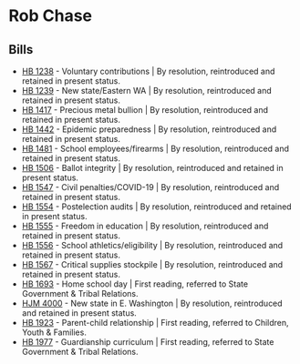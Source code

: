# Rob Chase
## Bills
* [HB 1238](/bill/2021-22/hb/1238/) - Voluntary contributions | By resolution, reintroduced and retained in present status.
* [HB 1239](/bill/2021-22/hb/1239/) - New state/Eastern WA | By resolution, reintroduced and retained in present status.
* [HB 1417](/bill/2021-22/hb/1417/) - Precious metal bullion | By resolution, reintroduced and retained in present status.
* [HB 1442](/bill/2021-22/hb/1442/) - Epidemic preparedness | By resolution, reintroduced and retained in present status.
* [HB 1481](/bill/2021-22/hb/1481/) - School employees/firearms | By resolution, reintroduced and retained in present status.
* [HB 1506](/bill/2021-22/hb/1506/) - Ballot integrity | By resolution, reintroduced and retained in present status.
* [HB 1547](/bill/2021-22/hb/1547/) - Civil penalties/COVID-19 | By resolution, reintroduced and retained in present status.
* [HB 1554](/bill/2021-22/hb/1554/) - Postelection audits | By resolution, reintroduced and retained in present status.
* [HB 1555](/bill/2021-22/hb/1555/) - Freedom in education | By resolution, reintroduced and retained in present status.
* [HB 1556](/bill/2021-22/hb/1556/) - School athletics/eligibility | By resolution, reintroduced and retained in present status.
* [HB 1567](/bill/2021-22/hb/1567/) - Critical supplies stockpile | By resolution, reintroduced and retained in present status.
* [HB 1693](/bill/2021-22/hb/1693/) - Home school day | First reading, referred to State Government & Tribal Relations.
* [HJM 4000](/bill/2021-22/hjm/4000/) - New state in E. Washington | By resolution, reintroduced and retained in present status.
* [HB 1923](/bill/2021-22/hb/1923/) - Parent-child relationship | First reading, referred to Children, Youth & Families.
* [HB 1977](/bill/2021-22/hb/1977/) - Guardianship curriculum | First reading, referred to State Government & Tribal Relations.
